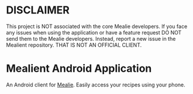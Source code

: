 # DISCLAIMER

This project is NOT associated with the core Mealie developers. If you face any issues when using the application or have a feature request DO NOT send them to the Mealie developers. Instead, report a new issue in the Mealient repository. THAT IS NOT AN OFFICIAL CLIENT.

# Mealient Android Application

An Android client for [Mealie](https://hay-kot.github.io/mealie/). Easily access your recipes using your phone.